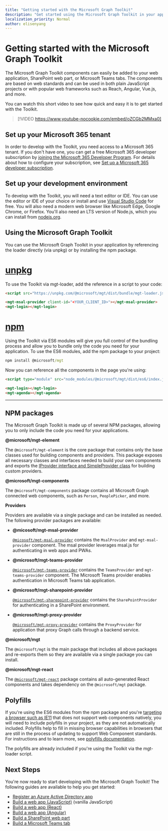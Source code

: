 ```yaml
---
title: "Getting started with the Microsoft Graph Toolkit"
description: "Get started using the Microsoft Graph Toolkit in your application."
localization_priority: Normal
author: elisenyang
---
```


# Getting started with the Microsoft Graph Toolkit

The Microsoft Graph Toolkit components can easily be added to your web application, SharePoint web part, or Microsoft Teams tabs. The components are based on web standards and can be used in both plain JavaScript projects or with popular web frameworks such as Reach, Angular, Vue.js, and more.

You can watch this short video to see how quick and easy it is to get started with the Toolkit.

> [!VIDEO https://www.youtube-nocookie.com/embed/oZCGb2MMxa0]

## Set up your Microsoft 365 tenant
In order to develop with the Toolkit, you need access to a Microsoft 365 tenant. If you don't have one, you can get a free Microsoft 365 developer subscription by [joining the Microsoft 365 Developer Program](https://developer.microsoft.com/microsoft-365/dev-program). For details about how to configure your subscription, see [Set up a Microsoft 365 developer subscription](/office/developer-program/microsoft-365-developer-program-get-started).

## Set up your development environment
To develop with the Toolkit, you will need a text editor or IDE. You can use the editor or IDE of your choice or install and use [Visual Studio Code](https://code.visualstudio.com/download) for free. You will also need a modern web browser like Microsoft Edge, Google Chrome, or Firefox. You'll also need an LTS version of Node.js, which you can install from [nodejs.org](https://nodejs.org).

## Using the Microsoft Graph Toolkit
You can use the Microsoft Graph Toolkit in your application by referencing the loader directly (via unpkg) or by installing the npm package.

# [unpkg](#tab/html)
To use the Toolkit via mgt-loader, add the reference in a script to your code:

```html
<script src="https://unpkg.com/@microsoft/mgt/dist/bundle/mgt-loader.js"></script>

<mgt-msal-provider client-id="<YOUR_CLIENT_ID>"></mgt-msal-provider>
<mgt-login></mgt-login>
```
# [npm](#tab/npm)
Using the Toolkit via ES6 modules will give you full control of the bundling process and allow you to bundle only the code you need for your application. To use the ES6 modules, add the npm package to your project:

```cmd
npm install @microsoft/mgt
```
Now you can reference all the components in the page you're using:

```html
<script type="module" src="node_modules/@microsoft/mgt/dist/es6/index.js"></script>

<mgt-login></mgt-login>
<mgt-agenda></mgt-agenda>
```


---


## NPM packages

The Microsoft Graph Toolkit is made up of several NPM packages, allowing you to only include the code you need for your applications.

<b>@microsoft/mgt-element</b>

The `@microsoft/mgt-element` is the core package that contains only the base classes used for building components and providers. This package exposes all  necessary classes and interfaces needed to build your own components and exports the [IProvider interface and SimpleProvider class](../providers/custom.md) for building custom providers.

<b>@microsoft/mgt-components</b>

The `@microsoft/mgt-components` package contains all Microsoft Graph connected web components, such as `Person`, `PeoplePicker`, and more. 

**Providers**

Providers are available via a single package and can be installed as needed. The following provider packages are available:

- <b>@micosoft/mgt-msal-provider</b>

    [`@micosoft/mgt-msal-provider`](../providers/msal.md) contains the `MsalProvider` and `mgt-msal-provider` component. The msal provider leverages msal.js for authenticating in web apps and PWAs.

-  <b>@microsoft/mgt-teams-provider</b>

    [`@microsoft/mgt-teams-provider`](../providers/teams.md) contains the `TeamsProvider` and `mgt-teams-provider` component. The Microsoft Teams provider enables authentication in Microsoft Teams tab application.

- <b>@microsoft/mgt-sharepoint-provider</b>

    [`@microsoft/mgt-sharepoint-provider`](../providers/sharepoint.md) contains the `SharePointProvider` for authenticating in a SharePoint environment. 

- <b>@microsoft/mgt-proxy-provider</b>

    [`@microsoft/mgt-proxy-provider`](../providers/proxy.md) contains the `ProxyProvider` for application that proxy Graph calls through a backend service. 

<b>@microsoft/mgt</b>

The `@microsoft/mgt` is the main package that includes all above packages and re-exports them so they are available via a single package you can install. 

<b>@microsoft/mgt-react</b>

The [`@microsoft/mgt-react`](./mgt-react.md) package contains all auto-generated React components and takes dependency on the `@microsoft/mgt` package.

## Polyfills

If you're using the ES6 modules from the npm package and you're [targeting a browser such as IE11](https://caniuse.com/#search=components) that does not support web components natively, you will need to include polyfills in your project, as they are not automatically included. Polyfills help to fill in missing browser capabilities in browsers that are still in the process of updating to support Web Component standards. For instructions and to learn more, see [polyfills documentation](https://www.webcomponents.org/polyfills). 

The polyfills are already included if you're using the Toolkit via the mgt-loader script.

## Next Steps
You're now ready to start developing with the Microsoft Graph Toolkit! The following guides are available to help you get started:

- [Register an Azure Active Directory app](./add-aad-app-registration.md)
- [Build a web app (JavaScript)](./build-a-web-app.md) (vanilla JavaScript)
- [Build a web app (React)](./use-toolkit-with-react.md)
- [Build a web app (Angular)](./use-toolkit-with-angular.md)
- [Build a SharePoint web part](./build-a-sharepoint-web-part.md)
- [Build a Microsoft Teams tab](./build-a-microsoft-teams-tab.md)
